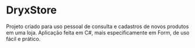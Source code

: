# DryxStore
Projeto criado para uso pessoal de consulta e cadastros de novos produtos em uma loja. Aplicação feita em C#, mais especificamente em Form, de uso fácil e prático.
